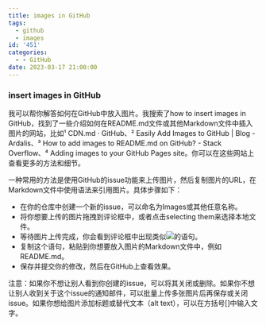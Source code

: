 ```yaml
---
title: images in GitHub
tags:
  - github
  - images
id: '451'
categories:
  - - GitHub
date: 2023-03-17 21:00:00
---
```


### insert images in GitHub
我可以帮你解答如何在GitHub中放入图片。我搜索了how to insert images in GitHub，找到了一些介绍如何在README.md文件或其他Markdown文件中插入图片的网站，比如¹ CDN.md · GitHub、² Easily Add Images to GitHub | Blog - Ardalis、³ How to add images to README.md on GitHub? - Stack Overflow、⁴ Adding images to your GitHub Pages site。你可以在这些网站上查看更多的方法和细节。

一种常用的方法是使用GitHub的issue功能来上传图片，然后复制图片的URL，在Markdown文件中使用![]()语法来引用图片。具体步骤如下：

- 在你的仓库中创建一个新的issue，可以命名为Images或其他任意名称。
- 将你想要上传的图片拖拽到评论框中，或者点击selecting them来选择本地文件。
- 等待图片上传完成，你会看到评论框中出现类似![](https://user-images.githubusercontent.com/...)的语句。
- 复制这个语句，粘贴到你想要放入图片的Markdown文件中，例如README.md。
- 保存并提交你的修改，然后在GitHub上查看效果。

注意：如果你不想让别人看到你创建的issue，可以将其关闭或删除。如果你不想让别人收到关于这个issue的通知邮件，可以批量上传多张图片后再保存或关闭issue。如果你想给图片添加标题或替代文本（alt text），可以在方括号[]中输入文字。


